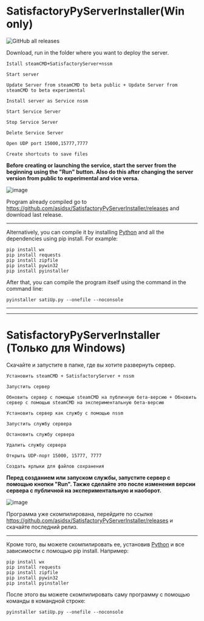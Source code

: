 # SatisfactoryPyServerInstaller(Win only)
![GitHub all releases](https://img.shields.io/github/downloads/asidsx/SatisfactoryPyServerInstaller/total)

Download, run in the folder where you want to deploy the server.


`Istall steamCMD+SatisfactoryServer+nssm`

`Start server`

`Update Server from steamCMD to beta public + Update Server from steamCMD to beta experimental`

`Install server as Service nssm`

`Start Service Server`

`Stop Service Server`

`Delete Service Server`

`Open UDP port 15000,15777,7777`

`Create shortcuts to save files`

**Before creating or launching the service, start the server from the beginning using the "Run" button. Also do this after changing the server version from public to experimental and vice versa.**

![image](https://github.com/asidsx/SatisfactoryPyServerInstaller/assets/106923482/75b32c53-e359-44c3-8821-b9f3340b11f1)




Program already compiled go to https://github.com/asidsx/SatisfactoryPyServerInstaller/releases and download last release.

---

Alternatively, you can compile it by installing [Python](https://www.python.org/ftp/python/3.10.11/python-3.10.11-amd64.exe) and all the dependencies using pip install. For example:
```
pip install wx
pip install requests
pip install zipfile
pip install pywin32
pip install pyinstaller
```

After that, you can compile the program itself using the command in the command line: 
```
pyinstaller satiUp.py --onefile --noconsole
```


---
---

# SatisfactoryPyServerInstaller (Только для Windows)

Скачайте и запустите в папке, где вы хотите развернуть сервер.


`Установить steamCMD + SatisfactoryServer + nssm`

`Запустить сервер`

`Обновить сервер с помощью steamCMD на публичную бета-версию + Обновить сервер с помощью steamCMD на экспериментальную бета-версию`

`Установить сервер как службу с помощью nssm`

`Запустить службу сервера`

`Остановить службу сервера`

`Удалить службу сервера`

`Открыть UDP-порт 15000, 15777, 7777`

`Создать ярлыки для файлов сохранения`

**Перед созданием или запуском службы, запустите сервер с помощью кнопки "Run". Также сделайте это после изменения версии сервера с публичной на экспериментальную и наоборот.**

![image](https://github.com/asidsx/SatisfactoryPyServerInstaller/assets/106923482/75b32c53-e359-44c3-8821-b9f3340b11f1)


Программа уже скомпилирована, перейдите по ссылке https://github.com/asidsx/SatisfactoryPyServerInstaller/releases и скачайте последний релиз.

---

Кроме того, вы можете скомпилировать ее, установив [Python](https://www.python.org/ftp/python/3.10.11/python-3.10.11-amd64.exe) и все зависимости с помощью pip install. Например:

```
pip install wx
pip install requests
pip install zipfile
pip install pywin32
pip install pyinstaller
```


После этого вы можете скомпилировать саму программу с помощью команды в командной строке:
```
pyinstaller satiUp.py --onefile --noconsole
```


